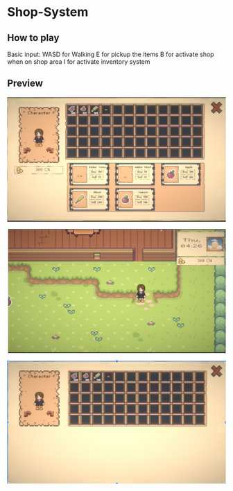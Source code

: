 # Shop-System

## How to play 

Basic input:
    WASD for Walking
    E for pickup the items
    B for activate shop when on shop area
    I for activate inventory system
 
## Preview
![](2023-04-27-04-38-19.png)

![](2023-04-27-04-38-41.png)

![](2023-04-27-04-39-02.png)
